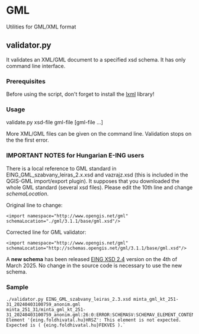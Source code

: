 # GML

Utilities for GML/XML format

## validator.py

It validates an XML/GML document to a specified xsd schema. It has only command
line interface.

### Prerequisites

Before using the script, don't forget to install the [lxml](https://lxml.de/) library!

### Usage

validate.py xsd-file gml-file [gml-file ...]

More XML/GML files can be given on the command line. Validation stops on the the
first error.

### IMPORTANT NOTES for Hungarian E-ING users

There is a local reference to GML standard in EING_GML_szabvany_leiras_2.x.xsd and vazrajz.xsd (this is included in the QGIS-GML import/export plugin). It supposes that
you downloaded the whole GML standard (several xsd files). Please edit
the 10th line and change *schemaLocation*.

Original line to change:

```
<import namespace="http://www.opengis.net/gml" schemaLocation="./gml/3.1.1/base/gml.xsd"/>
```

Corrected line for GML validator:

```
<import namespace="http://www.opengis.net/gml" schemaLocation="http://schemas.opengis.net/gml/3.1.1/base/gml.xsd"/>
```

A **new schema** has been released [EING XSD 2.4](https://www.foldhivatal.hu/images/E_ING_GML/XSD_2_4/eing_xsd_szavany_2_4.doc) version on the 4th of March 2025. No change in the source code is necessary to use the new schema.

### Sample

```
./validator.py EING_GML_szabvany_leiras_2.3.xsd minta_gml_kt_251-31_20240403100759_anonim.gml
minta_251_31/minta_gml_kt_251-31_20240403100759_anonim.gml:26:0:ERROR:SCHEMASV:SCHEMAV_ELEMENT_CONTENT: Element '{eing.foldhivatal.hu}HRSZ': This element is not expected. Expected is ( {eing.foldhivatal.hu}FEKVES ).` 
```
